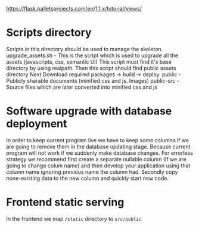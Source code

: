 https://flask.palletsprojects.com/en/1.1.x/tutorial/views/

Scripts directory
==================
Scripts in this directory should be used to manage the skeleton.
upgrade_assets.sh - This is the script which is used to upgrade all the assets (javascripts, css, semantic UI)
    This script must find it's base directory by using realpath.
    Then this script should find public assets directory
    Next Download required packages -> build -> deploy.
public - Publicly sharable documents (minified css and js. Images)
public-src - Source files which are later converted into minified css and js

Software upgrade with database deployment
===========================================
In order to keep current program live we have to keep some columns if we are going to remove them in the database updating stage.
Because current program will not work if we suddenly make database changes.
For errorless strategy we recommend first create a separate nullable column (If we are going to change colum name) and then develop your application using that column name ignoring previous name the column had.
Secondly copy none-existing data to the new column and quickly start new code.

Frontend static serving
=======================
In the frontend we map `/static` directory to `src/public`
